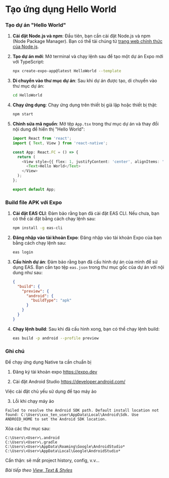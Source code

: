 # Tạo ứng dụng Hello World

### Tạo dự án "Hello World"

1. **Cài đặt Node.js và npm**: Đầu tiên, bạn cần cài đặt Node.js và npm (Node Package Manager). Bạn có thể tải chúng từ [trang web chính thức của Node.js](https://nodejs.org/).

2. **Tạo dự án mới**: Mở terminal và chạy lệnh sau để tạo một dự án Expo mới với TypeScript:
   ```bash
   npx create-expo-app@latest HelloWorld --template
   ```

3. **Di chuyển vào thư mục dự án**: Sau khi dự án được tạo, di chuyển vào thư mục dự án:
   ```bash
   cd HelloWorld
   ```

4. **Chạy ứng dụng**: Chạy ứng dụng trên thiết bị giả lập hoặc thiết bị thật:
   ```bash
   npm start
   ```

5. **Chỉnh sửa mã nguồn**: Mở tệp `App.tsx` trong thư mục dự án và thay đổi nội dung để hiển thị "Hello World":
   ```typescript
   import React from 'react';
   import { Text, View } from 'react-native';

   const App: React.FC = () => {
     return (
       <View style={{ flex: 1, justifyContent: 'center', alignItems: 'center' }}>
         <Text>Hello World</Text>
       </View>
     );
   };

   export default App;
   ```

### Build file APK với Expo

1. **Cài đặt EAS CLI**: Đảm bảo rằng bạn đã cài đặt EAS CLI. Nếu chưa, bạn có thể cài đặt bằng cách chạy lệnh sau:
   ```bash
   npm install -g eas-cli
   ```

2. **Đăng nhập vào tài khoản Expo**: Đăng nhập vào tài khoản Expo của bạn bằng cách chạy lệnh sau:
   ```bash
   eas login
   ```

3. **Cấu hình dự án**: Đảm bảo rằng bạn đã cấu hình dự án của mình để sử dụng EAS. Bạn cần tạo tệp `eas.json` trong thư mục gốc của dự án với nội dung như sau:
   ```json
   {
     "build": {
       "preview": {
         "android": {
           "buildType": "apk"
         }
       }
     }
   }
   ```

4. **Chạy lệnh build**: Sau khi đã cấu hình xong, bạn có thể chạy lệnh build:
   ```bash
   eas build -p android --profile preview
   ```

### Ghi chú

Để chạy ứng dụng Native ta cần chuẩn bị


1. Đăng ký tài khoản expo https://expo.dev

2. Cài đặt Android Studio https://developer.android.com/

Việc cài đặt chủ yếu sử dụng để tạo máy ảo

3. Lỗi khi chạy máy ảo

```
Failed to resolve the Android SDK path. Default install location not found: C:\Users\xxx_ten_user\AppData\Local\Android\Sdk. Use ANDROID_HOME to set the Android SDK location.
```

Xóa các thư mục sau:

```
C:\Users\<User>\.android
C:\Users\<User>\.gradle
C:\Users\<User>\AppData\Roaming\Google\AndroidStudio*
C:\Users\<User>\AppData\Local\Google\AndroidStudio*
```

Cẩn thận: sẽ mất project history, config, v.v...


*Bài tiếp theo [View, Text & Styles](session_03_view.md)*
